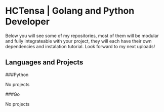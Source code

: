 # HCTensa | Golang and Python Developer

Below you will see some of my repositories, most of them will be modular and fully integrateable with your project, they will each have their own dependencies and instalation tutorial. Look forward to my next uploads!

## Languages and Projects

###Python

No projects

###Go

No projects
